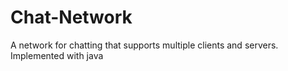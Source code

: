 # Chat-Network
A network for chatting that supports multiple clients and servers. Implemented with java
